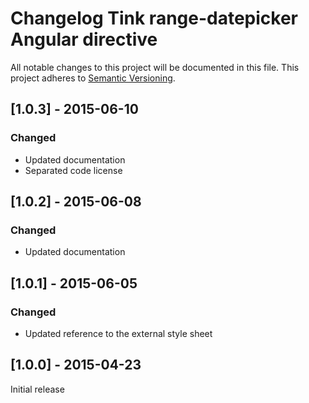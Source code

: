 # Changelog Tink range-datepicker Angular directive

All notable changes to this project will be documented in this file.
This project adheres to [Semantic Versioning](http://semver.org/).

<!--
## [Unreleased] - [unreleased]

### Added
### Changed
### Deprecated
### Removed
### Fixed
### Security
-->



## [1.0.3] - 2015-06-10

### Changed
- Updated documentation
- Separated code license



## [1.0.2] - 2015-06-08

### Changed
- Updated documentation



## [1.0.1] - 2015-06-05

### Changed
- Updated reference to the external style sheet



## [1.0.0] - 2015-04-23

Initial release
